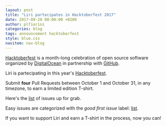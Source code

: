 ```yaml
---
layout: post
title: "Liri partecipates in Hacktoberfest 2017"
date: 2017-09-28 00:00:00 +0200
author: plfiorini
categories: blog
tags: announcement hacktoberfest
style: blue.css
navitem: nav-blog
---
```


[Hacktoberfest][hacktoberfest] is a month-long celebration of open source software
organized by [DigitalOcean][digitalocean] in partnership with [GitHub][github].

Liri is partecipating in this year's [Hacktoberfest][hacktoberfest].

Submit **four** Pull Requests between October 1 and October 31, in any timezone,
to earn a limited edition T-shirt.

Here's the [list][list] of issues up for grab.

Easy issues are categorized with the *good first issue* label: [list][easy_list].


If you want to support Liri and earn a T-shirt in the process, now you can!


[hacktoberfest]: https://hacktoberfest.digitalocean.com/
[digitalocean]: https://www.digitalocean.com/
[github]: https://github.com/
[list]: https://github.com/search?l=&q=label%3Ahacktoberfest+state%3Aopen+type%3Aissue+user%3Alirios&ref=advsearch&type=Issues&utf8=%E2%9C%93
[easy_list]: https://github.com/search?l=&q=user%3Alirios+state%3Aopen+label%3Ahacktoberfest+label%3A%22good+first+issue%22&ref=advsearch&type=Issues&utf8=%E2%9C%93
